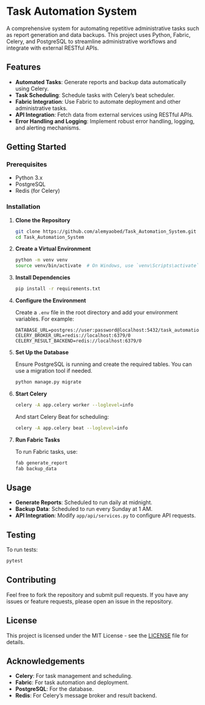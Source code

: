 # Task Automation System

A comprehensive system for automating repetitive administrative tasks such as report generation and data backups. This project uses Python, Fabric, Celery, and PostgreSQL to streamline administrative workflows and integrate with external RESTful APIs.

## Features

- **Automated Tasks**: Generate reports and backup data automatically using Celery.
- **Task Scheduling**: Schedule tasks with Celery’s beat scheduler.
- **Fabric Integration**: Use Fabric to automate deployment and other administrative tasks.
- **API Integration**: Fetch data from external services using RESTful APIs.
- **Error Handling and Logging**: Implement robust error handling, logging, and alerting mechanisms.

## Getting Started

### Prerequisites

- Python 3.x
- PostgreSQL
- Redis (for Celery)

### Installation

1. **Clone the Repository**

   ```bash
   git clone https://github.com/alemyaobed/Task_Automation_System.git
   cd Task_Automation_System
   ```

2. **Create a Virtual Environment**

   ```bash
   python -m venv venv
   source venv/bin/activate  # On Windows, use `venv\Scripts\activate`
   ```

3. **Install Dependencies**

   ```bash
   pip install -r requirements.txt
   ```

4. **Configure the Environment**

   Create a `.env` file in the root directory and add your environment variables. For example:

   ```plaintext
   DATABASE_URL=postgres://user:password@localhost:5432/task_automation
   CELERY_BROKER_URL=redis://localhost:6379/0
   CELERY_RESULT_BACKEND=redis://localhost:6379/0
   ```

5. **Set Up the Database**

   Ensure PostgreSQL is running and create the required tables. You can use a migration tool if needed.

   ```bash
   python manage.py migrate
   ```

6. **Start Celery**

   ```bash
   celery -A app.celery worker --loglevel=info
   ```

   And start Celery Beat for scheduling:

   ```bash
   celery -A app.celery beat --loglevel=info
   ```

7. **Run Fabric Tasks**

   To run Fabric tasks, use:

   ```bash
   fab generate_report
   fab backup_data
   ```

## Usage

- **Generate Reports**: Scheduled to run daily at midnight.
- **Backup Data**: Scheduled to run every Sunday at 1 AM.
- **API Integration**: Modify `app/api/services.py` to configure API requests.

## Testing

To run tests:

```bash
pytest
```

## Contributing

Feel free to fork the repository and submit pull requests. If you have any issues or feature requests, please open an issue in the repository.

## License

This project is licensed under the MIT License - see the [LICENSE](LICENSE) file for details.

## Acknowledgements

- **Celery**: For task management and scheduling.
- **Fabric**: For task automation and deployment.
- **PostgreSQL**: For the database.
- **Redis**: For Celery’s message broker and result backend.

